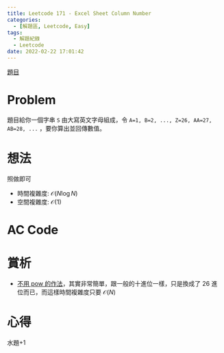 ```yaml
---
title: Leetcode 171 - Excel Sheet Column Number
categories:
  - [解題區, Leetcode, Easy]
tags:
  - 解題紀錄
  - Leetcode
date: 2022-02-22 17:01:42
---
```


[題目](https://leetcode.com/problems/excel-sheet-column-number/)

# Problem

題目給你一個字串 `S` 由大寫英文字母組成，令 `A=1, B=2, ..., Z=26, AA=27, AB=28, ...` ，要你算出並回傳數值。

# 想法

照做即可

- 時間複雜度: $\mathcal{O}(N\log{N})$
- 空間複雜度: $\mathcal{O}(1)$

# AC Code

<script src="https://emgithub.com/embed-v2.js?target=https%3A%2F%2Fgithub.com%2Froy4801%2Fsolved_problems%2Fblob%2Fmaster%2Fleetcode%2F171.cpp%23L10-L34&style=github&type=code&showBorder=on&showLineNumbers=on&showFileMeta=on&showFullPath=on&showCopy=on"></script>

# 賞析

- [不用 pow 的作法](https://leetcode.com/problems/excel-sheet-column-number/discuss/1790101/C%2B%2B-oror-4-Lines-oror-Easy-To-UnderStand-oror-0ms-oror-100)，其實非常簡單，跟一般的十進位一樣，只是換成了 26 進位而已，而這樣時間複雜度只要 $\mathcal{O}(N)$

# 心得

水題+1
